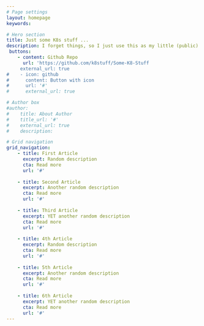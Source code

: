 ```yaml
---
# Page settings
layout: homepage
keywords:

# Hero section
title: Just some K8s stuff ...
description: I forget things, so I just use this as my little (public) notepad.
 buttons:
    - content: Github Repo
      url: 'https://github.com/k8stuff/Some-K8-Stuff
     external_url: true
#    - icon: github
#      content: Button with icon
#      url: '#'
#      external_url: true

# Author box
#author:
#    title: About Author
#    title_url: '#'
#    external_url: true
#    description: 

# Grid navigation
grid_navigation:
    - title: First Article
      excerpt: Random description
      cta: Read more
      url: '#'
      
    - title: Second Article
      excerpt: Another random description
      cta: Read more
      url: '#'
     
    - title: Third Article
      excerpt: YET another random description
      cta: Read more
      url: '#'
      
    - title: 4th Article
      excerpt: Random description
      cta: Read more
      url: '#'
      
    - title: 5th Article
      excerpt: Another random description
      cta: Read more
      url: '#'
     
    - title: 6th Article
      excerpt: YET another random description
      cta: Read more
      url: '#'
---
```

